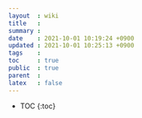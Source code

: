 ```yaml
---
layout  : wiki
title   : 
summary : 
date    : 2021-10-01 10:19:24 +0900
updated : 2021-10-01 10:25:13 +0900
tags    : 
toc     : true
public  : true
parent  : 
latex   : false
---
```

* TOC
{:toc}
